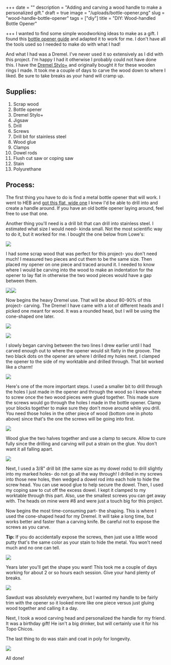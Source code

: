 +++
date = ""
description = "Adding and carving a wood handle to make a personalized gift."
draft = true
image = "/uploads/bottle-opener.png"
slug = "wood-handle-bottle-opener"
tags = ["diy"]
title = "DIY: Wood-handled Bottle Opener"

+++
I wanted to find some simple woodworking ideas to make as a gift. I found this [bottle opener guide](https://www.wwgoa.com/article/how-to-make-a-wood-handled-bottle-opener/) and adapted it to work for me. I don't have all the tools used so I needed to make do with what I had!

And what I had was a Dremel. I've never used it so extensively as I did with this project. I'm happy I had it otherwise I probably could not have done this. I have the [Dremel Stylo+](https://www.amazon.com/gp/product/B077Y86FKJ/ref=as_li_qf_asin_il_tl?ie=UTF8&tag=codybear0e-20&creative=9325&linkCode=as2&creativeASIN=B077Y86FKJ&linkId=29fecb7a6b7a887fcb2d7213a6c0deec) and originally bought it for these wooden rings I made. It took me a couple of days to carve the wood down to where I liked. Be sure to take breaks as your hand will cramp up.

## Supplies:

 1. Scrap wood
 2. Bottle opener
 3. Dremel Stylo+
 4. Jigsaw
 5. Drill
 6. Screws
 7. Drill bit for stainless steel
 8. Wood glue
 9. Clamps
10. Dowel rods
11. Flush cut saw or coping saw
12. Stain
13. Polyurethane

## Process:

The first thing you have to do is find a metal bottle opener that will work. I went to HEB and [got this flat, wide one](https://www.heb.com/product-detail/true-trueblade-bottle-opener-each/1996975) I knew I'd be able to drill into and create a handle around. If you have an old bottle opener laying around, feel free to use that one.

Another thing you'll need is a drill bit that can drill into stainless steel. I estimated what size I would need- kinda small. Not the most scientific way to do it, but it worked for me. I bought the one below from Lowe's:

![](/uploads/bottle_opener_6.jpg)

I had some scrap wood that was perfect for this project- you don't need much! I measured two pieces and cut them to be the same size. Then placed my opener on one piece and traced around it. I needed to know where I would be carving into the wood to make an indentation for the opener to lay flat in otherwise the two wood pieces would have a gap between them.

![](/uploads/bottle_opener.jpg)![](/uploads/bottle_opener_1.jpg)

Now begins the heavy Dremel use. That will be about 80-90% of this project- carving. The Dremel I have came with a lot of different heads and I picked one meant for wood. It was a rounded head, but I will be using the cone-shaped one later.

![](/uploads/bottle_opener_3.jpg)

![](/uploads/bottle_opener_5.jpg)

I slowly began carving between the two lines I drew earlier until I had carved enough out to where the opener would sit flatly in the groove. The two black dots on the opener are where I drilled my holes next. I clamped the opener to the side of my worktable and drilled through. That bit worked like a charm!

![](/uploads/bottle_opener_8.jpg)

Here's one of the more important steps. I used a smaller bit to drill through the holes I just made in the opener and through the wood so I knew where to screw once the two wood pieces were glued together. This made sure the screws would go through the holes I made in the bottle opener. Clamp your blocks together to make sure they don't move around while you drill. You need those holes in the other piece of wood (bottom one in photo above) since that's the one the screws will be going into first.

![](/uploads/bottle_opener_9.jpg)

Wood glue the two halves together and use a clamp to secure. Allow to cure fully since the drilling and carving will put a strain on the glue. You don't want it all falling apart.

![](/uploads/bottle_opener_10.jpg)

Next, I used a 3/8" drill bit (the same size as my dowel rods) to drill slightly into my marked holes- do not go all the way through! I drilled in my screws into those new holes, then wedged a dowel rod into each hole to hide the screw head. You can use wood glue to help secure the dowel. Then, I used my coping saw to cut off the excess dowel. I kept it clamped to my worktable through this part. Also, use the smallest screws you can get away with. The heads on mine were #8 and were just a touch big for this project.

Now begins the most time-consuming part- the shaping. This is where I used the cone-shaped head for my Dremel. It will take a long time, but works better and faster than a carving knife. Be careful not to expose the screws as you carve.

**Tip:** If you do accidentally expose the screws, then just use a little wood putty that's the same color as your stain to hide the metal. You won't need much and no one can tell.

![](/uploads/carving-progress-bottle-opener.jpg)

Years later you'll get the shape you want! This took me a couple of days working for about 2 or so hours each session. Give your hand plenty of breaks.

![](/uploads/bottle_opener_11.jpg)

Sawdust was absolutely everywhere, but I wanted my handle to be fairly trim with the opener so it looked more like one piece versus just gluing wood together and calling it a day.

Next, I took a wood carving head and personalized the handle for my friend. It was a birthday gift! He isn't a big drinker, but will certainly use it for his Topo Chicos.

The last thing to do was stain and coat in poly for longevity.

![](/uploads/finished-bottle-opener.jpg)

All done!